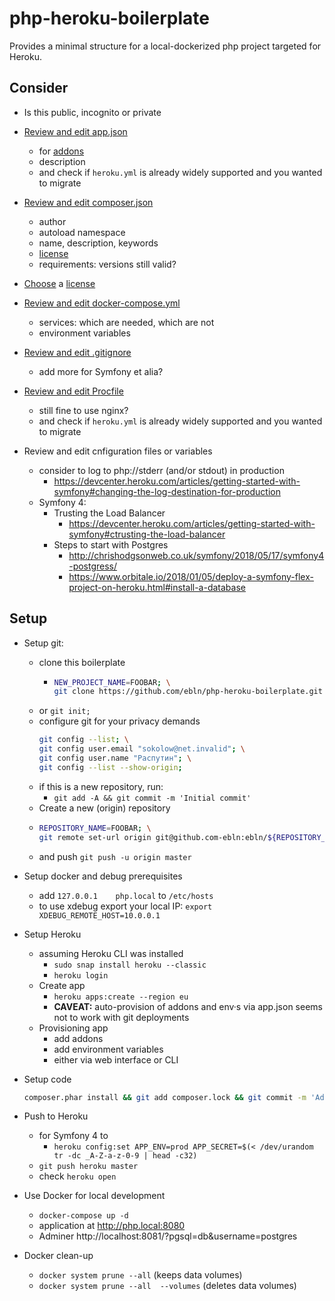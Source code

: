 # php-heroku-boilerplate

Provides a minimal structure for a local-dockerized php project targeted for Heroku.

## Consider

* Is this public, incognito or private

* [Review and edit app.json](app.json)
    * for [addons](https://elements.heroku.com/addons)
    * description
    * and check if `heroku.yml` is already widely supported and you wanted to migrate
    
* [Review and edit composer.json](composer.json)
    * author
    * autoload namespace
    * name, description, keywords
    * [license](https://help.github.com/articles/licensing-a-repository/#searching-github-by-license-type)
    * requirements: versions still valid?
    
* [Choose](https://choosealicense.com/) a [license](LICENSE)

* [Review and edit docker-compose.yml](docker-compose.yml)
    * services: which are needed, which are not
    * environment variables
    
* [Review and edit .gitignore](.gitignore)  
    * add more for Symfony et alia?
    
* [Review and edit Procfile](Procfile)  
    * still fine to use nginx?
    * and check if `heroku.yml` is already widely supported and you wanted to migrate
    
* Review and edit cnfiguration files or variables
    * consider to log to php://stderr (and/or stdout) in production
        * https://devcenter.heroku.com/articles/getting-started-with-symfony#changing-the-log-destination-for-production
    * Symfony 4:
        * Trusting the Load Balancer
            * https://devcenter.heroku.com/articles/getting-started-with-symfony#ctrusting-the-load-balancer
        * Steps to start with Postgres
            * http://chrishodgsonweb.co.uk/symfony/2018/05/17/symfony4-postgress/
            * https://www.orbitale.io/2018/01/05/deploy-a-symfony-flex-project-on-heroku.html#install-a-database
            

## Setup

* Setup git:
    * clone this boilerplate
        * ```bash
          NEW_PROJECT_NAME=FOOBAR; \
          git clone https://github.com/ebln/php-heroku-boilerplate.git ${NEW_PROJECT_NAME} && cd ${NEW_PROJECT_NAME}  
          ```
    * or `git init;`
    * configure git for your privacy demands
        ```bash
        git config --list; \
        git config user.email "sokolow@net.invalid"; \
        git config user.name "Распутин"; \
        git config --list --show-origin;
        ```
    * if this is a new repository, run:
        * `git add -A && git commit -m 'Initial commit'`
    * Create a new (origin) repository
    * ```bash
      REPOSITORY_NAME=FOOBAR; \
      git remote set-url origin git@github.com-ebln:ebln/${REPOSITORY_NAME}  
      ```
    * and push `git push -u origin master`
        
* Setup docker and debug prerequisites
    * add `127.0.0.1	php.local` to `/etc/hosts`
    * to use xdebug export your local IP: `export XDEBUG_REMOTE_HOST=10.0.0.1`
    
* Setup Heroku
    * assuming Heroku CLI was installed
        * `sudo snap install heroku --classic`
        * `heroku login`
    * Create app
        * `heroku apps:create --region eu`
        * **CAVEAT:** auto-provision of addons and env·s via app.json seems not to work with git deployments
    * Provisioning app
        * add addons
        * add environment variables
        * either via web interface or CLI
      
 * Setup code
      ```bash
      composer.phar install && git add composer.lock && git commit -m 'Add composer.lock'
      ```
* Push to Heroku
    * for Symfony 4 to
        * `heroku config:set APP_ENV=prod APP_SECRET=$(< /dev/urandom tr -dc _A-Z-a-z-0-9 | head -c32)`
    * `git push heroku master`
    * check `heroku open`

* Use Docker for local development
    * `docker-compose up -d`
    * application at http://php.local:8080
    * Adminer http://localhost:8081/?pgsql=db&username=postgres
    
* Docker clean-up
    * `docker system prune --all` (keeps data volumes)
    * `docker system prune --all  --volumes` (deletes data volumes)
    
